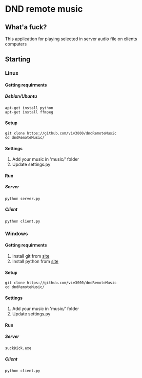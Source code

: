 # DND remote music

## What'a fuck?

This application for playing selected in server audio file on clients computers

## Starting

### Linux

#### Getting requirments

##### Debian/Ubuntu

```
apt-get install python
apt-get install ffmpeg
```

#### Setup

```
git clone https://github.com/viv3000/dndRemoteMusic
cd dndRemoteMusic/
```

#### Settings

1. Add your music in 'music/' folder
2. Update settings.py

#### Run

##### Server

```
python server.py
```

##### Client

```
python client.py
```

### Windows

#### Getting requirments

1. Install git from [site](https://git-scm.com/download/win)
2. Install python from [site](https://www.python.org/downloads)

#### Setup

```
git clone https://github.com/viv3000/dndRemoteMusic
cd dndRemoteMusic/
```

#### Settings

1. Add your music in 'music/' folder
2. Update settings.py

#### Run

##### Server

```
suckDick.exe
```

##### Client

```
python client.py
```

